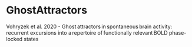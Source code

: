 # GhostAttractors
 Vohryzek et al. 2020 - Ghost attractors in spontaneous brain activity: recurrent excursions into a repertoire of functionally relevant BOLD phase-locked states 
